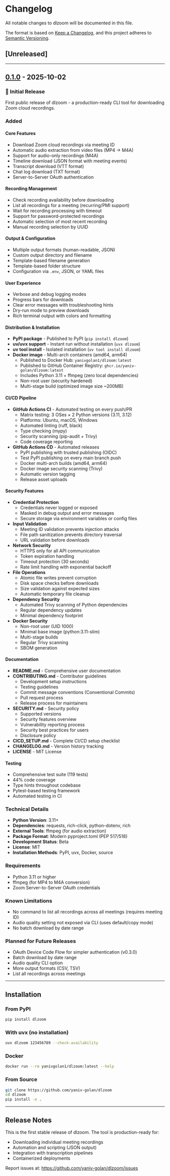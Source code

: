 # Changelog

All notable changes to dlzoom will be documented in this file.

The format is based on [Keep a Changelog](https://keepachangelog.com/en/1.0.0/),
and this project adheres to [Semantic Versioning](https://semver.org/spec/v2.0.0.html).

## [Unreleased]

---

## [0.1.0] - 2025-10-02

### 🎉 Initial Release

First public release of dlzoom - a production-ready CLI tool for downloading Zoom cloud recordings.

### Added

#### Core Features
- Download Zoom cloud recordings via meeting ID
- Automatic audio extraction from video files (MP4 → M4A)
- Support for audio-only recordings (M4A)
- Timeline download (JSON format with meeting events)
- Transcript download (VTT format)
- Chat log download (TXT format)
- Server-to-Server OAuth authentication

#### Recording Management
- Check recording availability before downloading
- List all recordings for a meeting (recurring/PMI support)
- Wait for recording processing with timeout
- Support for password-protected recordings
- Automatic selection of most recent recording
- Manual recording selection by UUID

#### Output & Configuration
- Multiple output formats (human-readable, JSON)
- Custom output directory and filename
- Template-based filename generation
- Template-based folder structure
- Configuration via `.env`, JSON, or YAML files

#### User Experience
- Verbose and debug logging modes
- Progress bars for downloads
- Clear error messages with troubleshooting hints
- Dry-run mode to preview downloads
- Rich terminal output with colors and formatting

#### Distribution & Installation
- **PyPI package** - Published to PyPI (`pip install dlzoom`)
- **uv/uvx support** - Instant run without installation (`uvx dlzoom`)
- **uv tool install** - Isolated installation (`uv tool install dlzoom`)
- **Docker image** - Multi-arch containers (amd64, arm64)
  - Published to Docker Hub: `yanivgolan1/dlzoom:latest`
  - Published to GitHub Container Registry: `ghcr.io/yaniv-golan/dlzoom:latest`
  - Includes Python 3.11 + ffmpeg (zero local dependencies)
  - Non-root user (security hardened)
  - Multi-stage build (optimized image size ~200MB)

#### CI/CD Pipeline
- **GitHub Actions CI** - Automated testing on every push/PR
  - Matrix testing: 3 OSes × 2 Python versions (3.11, 3.12)
  - Platforms: Ubuntu, macOS, Windows
  - Automated linting (ruff, black)
  - Type checking (mypy)
  - Security scanning (pip-audit + Trivy)
  - Code coverage reporting
- **GitHub Actions CD** - Automated releases
  - PyPI publishing with trusted publishing (OIDC)
  - Test PyPI publishing on every main branch push
  - Docker multi-arch builds (amd64, arm64)
  - Docker image security scanning (Trivy)
  - Automatic version tagging
  - Release asset uploads

#### Security Features
- **Credential Protection**
  - Credentials never logged or exposed
  - Masked in debug output and error messages
  - Secure storage via environment variables or config files
- **Input Validation**
  - Meeting ID validation prevents injection attacks
  - File path sanitization prevents directory traversal
  - URL validation before downloads
- **Network Security**
  - HTTPS only for all API communication
  - Token expiration handling
  - Timeout protection (30 seconds)
  - Rate limit handling with exponential backoff
- **File Operations**
  - Atomic file writes prevent corruption
  - Disk space checks before downloads
  - Size validation against expected sizes
  - Automatic temporary file cleanup
- **Dependency Security**
  - Automated Trivy scanning of Python dependencies
  - Regular dependency updates
  - Minimal dependency footprint
- **Docker Security**
  - Non-root user (UID 1000)
  - Minimal base image (python:3.11-slim)
  - Multi-stage builds
  - Regular Trivy scanning
  - SBOM generation

#### Documentation
- **README.md** - Comprehensive user documentation
- **CONTRIBUTING.md** - Contributor guidelines
  - Development setup instructions
  - Testing guidelines
  - Commit message conventions (Conventional Commits)
  - Pull request process
  - Release process for maintainers
- **SECURITY.md** - Security policy
  - Supported versions
  - Security features overview
  - Vulnerability reporting process
  - Security best practices for users
  - Disclosure policy
- **CICD_SETUP.md** - Complete CI/CD setup checklist
- **CHANGELOG.md** - Version history tracking
- **LICENSE** - MIT License

#### Testing
- Comprehensive test suite (119 tests)
- 44% code coverage
- Type hints throughout codebase
- Pytest-based testing framework
- Automated testing in CI

### Technical Details

- **Python Version**: 3.11+
- **Dependencies**: requests, rich-click, python-dotenv, rich
- **External Tools**: ffmpeg (for audio extraction)
- **Package Format**: Modern pyproject.toml (PEP 517/518)
- **Development Status**: Beta
- **License**: MIT
- **Installation Methods**: PyPI, uvx, Docker, source

### Requirements

- Python 3.11 or higher
- ffmpeg (for MP4 to M4A conversion)
- Zoom Server-to-Server OAuth credentials

### Known Limitations

- No command to list all recordings across all meetings (requires meeting ID)
- Audio quality setting not exposed via CLI (uses default/copy mode)
- No batch download by date range

### Planned for Future Releases

- OAuth Device Code Flow for simpler authentication (v0.3.0)
- Batch download by date range
- Audio quality CLI option
- More output formats (CSV, TSV)
- List all recordings across meetings

---

## Installation

### From PyPI
```bash
pip install dlzoom
```

### With uvx (no installation)
```bash
uvx dlzoom 123456789 --check-availability
```

### Docker
```bash
docker run --rm yanivgolan1/dlzoom:latest --help
```

### From Source
```bash
git clone https://github.com/yaniv-golan/dlzoom
cd dlzoom
pip install -e .
```

---

## Release Notes

This is the first stable release of dlzoom. The tool is production-ready for:
- Downloading individual meeting recordings
- Automation and scripting (JSON output)
- Integration with transcription pipelines
- Containerized deployments

Report issues at: https://github.com/yaniv-golan/dlzoom/issues

[0.1.0]: https://github.com/yaniv-golan/dlzoom/releases/tag/v0.1.0
